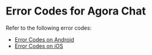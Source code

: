 # Error Codes for Agora Chat

Refer to the following error codes:

- [Error Codes on Android](./agora_chat_error_android?platform=Android)  
- [Error Codes on iOS](./agora_chat_error_ios?platform=iOS)